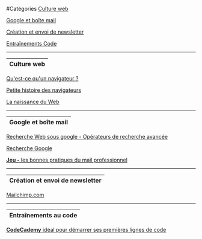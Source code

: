 
#Catégories
[Culture web](#culture_web)

[Google et boîte mail](#google)

[Création et envoi de newsletter](#n_l)

[Entraînements Code](#coding)

   
---
<a name="culture_web">

| **Culture web** |
| --- |   
[Qu'est-ce qu'un navigateur ?](http://www.whatbrowser.org/intl/fr/)

[Petite histoire des navigateurs](https://www.astuces-aide-informatique.info/268/navigateur-internet)

[La naissance du Web](https://home.cern/fr/topics/birth-web)

---
<a name="google">

| **Google et boîte mail** |
| --- |
[Recherche Web sous google - Opérateurs de recherche avancée](http://www.ebsi.umontreal.ca/jetrouve/biblio/booleens.htm)

[Recherche Google](https://support.google.com/websearch/answer/2466433?hl=fr )

[**Jeu -** les bonnes pratiques du mail professionnel](http://www.blogdumoderateur.com/bonnes-pratiques-email-ibellule/)

---
<a name="n_l">

| **Création et envoi de newsletter** |
| --- |
[Mailchimp.com]( https://mailchimp.com/ )

---
<a name="coding">

| **Entraînements au code** |
| --- |

[ **CodeCademy** idéal pour démarrer ses premières lignes de code](https://www.codecademy.com)
